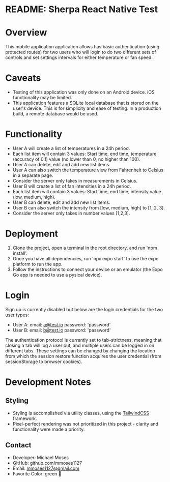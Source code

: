 # README: Sherpa React Native Test

# Overview

This mobile application application allows has basic authentication (using protected routes)
for two users who will login to do two different sets of
controls and set settings intervals for either temperature or fan speed.

# Caveats

- Testing of this application was only done on an Android device. iOS functionality may be limited.
- This application features a SQLite local database that is stored on the user's device. This is for simplicity and ease of testing. In a production build, a remote database would be used.

# Functionality

- User A will create a list of temperatures in a 24h period.
- Each list item will contain 3 values: Start time, end time, temperature
(accuracy of 0.1) value (no lower than 0, no higher than 100).
- User A can delete, edit and add new list items.
- User A can also switch the temperature view from Fahrenheit to Celsius in a
separate page.
- Consider the server only takes in measurements in Celsius.
- User B will create a list of fan intensities in a 24h period.
- Each list item will contain 3 values: Start time, end time, intensity value (low,
medium, high).
- User B can delete, edit and add new list items.
- User B can also switch the intensity from [low, medium, high] to [1, 2, 3].
- Consider the server only takes in number values [1,2,3].

# Deployment

1. Clone the project, open a terminal in the root directory, and run 'npm install'.
2. Once you have all dependencies, run 'npx expo start' to use the expo platform to run the app.
3. Follow the instructions to connect your device or an emulator (the Expo Go app is needed to use a pysical device).


# Login

Sign up is currently disabled but below are the login credentials for the two user types:

- User A: email: a@test.io password: 'password'
- User B: email: b@test.io password: 'password'

The authentication protocol is currently set to tab-strictness, meaning that closing a tab will log a user out, and multiple users can be logged in on different tabs. These settings can be changed by changing the location from which the session restore function acquires the user credential (from sessionStorage to browser cookies).

# Development Notes

## Styling

- Styling is accomplished via utility classes, using the [TailwindCSS](https://tailwindcss.com/) framework.
- Pixel-perfect rendering was not prioritized in this project - clarity and functionality were made a priority.

## Contact

- Developer: Michael Moses
- GitHub: github.com/mmoses1127
- Email: [mmoses1127@gmail.com](mmoses1127@gmail.com)
- Favorite Color: green :green_heart:
